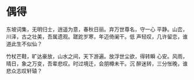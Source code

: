 # 偶得
东坡词集，无明归士，逍遥为意，春秋日丽。弃万世尊名，守一心
平静。山峦，川泽，古之壮美，吾属遗观。蹉跎岁寒，年迈倚阑干。低
声轻叹，几许留恋，谁道此生不似仙？

竹杖芒鞋，旷达豪放，山水之间，天下游遍。放浮世尘欲，得转瞬
心安。风雨，晴日，象之万变，吾辈悲叹。时过境迁，会朋樽未干。沉
醉迷转，三分怅晚，谁悲众志叹轩辕？
